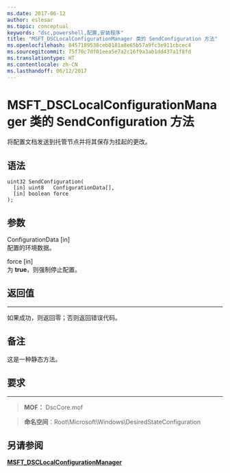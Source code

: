 ```yaml
---
ms.date: 2017-06-12
author: eslesar
ms.topic: conceptual
keywords: "dsc,powershell,配置,安装程序"
title: "MSFT_DSCLocalConfigurationManager 类的 SendConfiguration 方法"
ms.openlocfilehash: 8457189538ceb0181a8e65b57a9fc3e911cbcec4
ms.sourcegitcommit: 75f70c7df01eea5e7a2c16f9a3ab1dd437a1f8fd
ms.translationtype: HT
ms.contentlocale: zh-CN
ms.lasthandoff: 06/12/2017
---
```

<a id="sendconfiguration-method-of-the-msftdsclocalconfigurationmanager-class" class="xliff"></a>
# MSFT_DSCLocalConfigurationManager 类的 SendConfiguration 方法

将配置文档发送到托管节点并将其保存为挂起的更改。

<a id="syntax" class="xliff"></a>
语法
------

```mof
uint32 SendConfiguration(
  [in] uint8   ConfigurationData[],
  [in] boolean force
);
```

<a id="parameters" class="xliff"></a>
参数
----------

ConfigurationData \[in\]  
配置的环境数据。

force \[in\]  
为 **true**，则强制停止配置。

<a id="return-value" class="xliff"></a>
## 返回值
------------

如果成功，则返回零；否则返回错误代码。

<a id="remarks" class="xliff"></a>
## 备注

这是一种静态方法。

<a id="requirements" class="xliff"></a>
## 要求
------------
>**MOF：** DscCore.mof

>**命名空间**：Root\Microsoft\Windows\DesiredStateConfiguration


<a id="see-also" class="xliff"></a>
## 另请参阅


[**MSFT_DSCLocalConfigurationManager**](msft-dsclocalconfigurationmanager.md)


 

 



